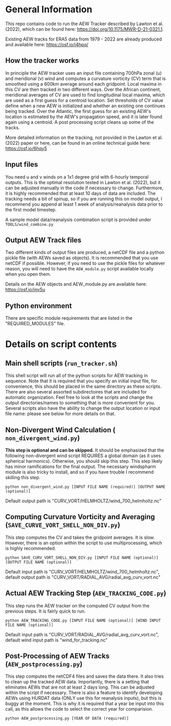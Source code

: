 # General Information
This repo contains code to run the AEW Tracker described by Lawton et al. (2022), which can be found here: https://doi.org/10.1175/MWR-D-21-0321.1.

Existing AEW tracks for ERA5 data from 1979 - 2022 are already produced and available here: https://osf.io/j4hpq/

## How the tracker works
In principle the AEW tracker uses an input file containing 700hPa zonal (u) and meridional (v) wind and computes a curvature vorticity (CV) term that is smoothed using a 600km average around each gridpoint. Local maxima in this CV are then tracked in two different ways. Over the African continent, meridional averages of CV are used to find longitudinal local maxima, which are used as a first guess for a centroid location. Set thresholds of CV value define when a new AEW is initialized and whether an existing one continues being tracked. Over the Atlantic, the first guess for an existing AEW's location is estimated by the AEW's propagation speed, and it is later found again using a centroid. A post processing script cleans up some of the tracks.

More detailed information on the tracking, not provided in the Lawton et al. (2022) paper or here, can be found in an online technical guide here: https://osf.io/6hqy5

## Input files
You need u and v winds on a 1x1 degree grid with 6-hourly temporal outputs. This is the optimal resolution tested in Lawton et al. (2022), but it can be adjusted manually in the code if necessary to change. Furthermore, it is highly recommended that at least 10 days of data are included. The tracking needs a bit of spinup, so if you are running this on model output, I recommend you append at least 1 week of analysis/reanalysis data prior to the first model timestep.

A sample model data/reanalysis combination script is provided under `TOOLS/wind_combine.py`

## Output AEW Track files
Two different kinds of output files are produced, a netCDF file and a python pickle file (with AEWs saved as objects). It is recommended that you use netCDF if possible. However, if you need to use the pickle files for whatever reason, you will need to have the `AEW_module.py` script available locally when you open them.

Details on the AEW objects and AEW_module.py are available here: https://osf.io/jnv5u

## Python environment
There are specific module requirements that are  listed in the "REQUIRED_MODULES" file.

# Details on script contents

## Main shell scripts (`run_tracker.sh`)
This shell script will run all of the python scripts for AEW tracking in sequence. Note that it is required that you specify an initial input file, for convenience, this should be placed in the same directory as these scripts. There are also several assorted subdirectoires that are included for automatic organization. Feel free to look at the scripts and change the output directories/names to something that is more convenient for you. Several scripts also have the ability to change the output location or input file name: please see below for more details on that.

## Non-Divergent Wind Calculation ( `non_divergent_wind.py`)
**This step is optional and can be skipped.** It should be emphasized that the following non-divergent wind script REQUIRES a global domain (as it uses spherical harmonics). Otherwise, you should skip this step. This step likely has minor ramifications for the final output. The necessary windspharm module is also tricky to install, and so if you have trouble I recommend skilling this step.

`python non_divergent_wind.py [INPUT FILE NAME (required)] [OUTPUT NAME (optional)]`

Default output path is "CURV_VORT/HELMHOLTZ/wind_700_helmholtz.nc"

## Computing Curvature Vorticity and Averaging (`SAVE_CURVE_VORT_SHELL_NON_DIV.py`)
This step computes the CV and takes the gridpoint averages. It is slow. However, there is an option within the script to use multiprocessing, which is highly recommended.

`python SAVE_CURV_VORT_SHELL_NON_DIV.py [INPUT FILE NAME (optional)] [OUTPUT FILE NAME (optional)]`

Default input path is "CURV_VORT/HELMHOLTZ/wind_700_helmholtz.nc", default output path is "CURV_VORT/RADIAL_AVG/radial_avg_curv_vort.nc"

## Actual AEW Tracking Step (`AEW_TRACKING_CODE.py`)

This step runs the AEW tracker on the computed CV output from the previous steps. It is fairly quick to run.

`python AEW_TRACKING_CODE.py [INPUT FILE NAME (optional)] [WIND INPUT FILE NAME (optional)]`

Default input path is "CURV_VORT/RADIAL_AVG/radial_avg_curv_vort.nc", default wind input path is "wind_for_tracking.nc"

## Post-Processing of AEW Tracks (`AEW_postprocessing.py`)
This step computes the netCDF4 files and saves the data there. It also tries to clean up the tracked AEW data. Importantly, there is a setting that eliminates AEWs that are not at least 2 days long. This can be adjusted within the script if necessary. There is also a feature to identify developing AEWs using HURDAT data (ONLY use this for reanalysis inputs), but this is buggy at the moment. This is why it is required that a year be input into this call, as this allows the code to select the correct year for comparision.

`python AEW_postprocessing.py [YEAR OF DATA (required)]`

